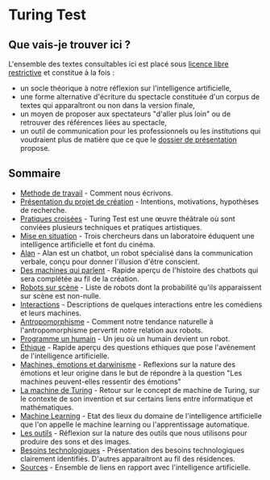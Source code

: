 Turing Test
===========

Que vais-je trouver ici ?
-------------------------

L'ensemble des textes consultables ici est placé sous [licence libre restrictive](https://creativecommons.org/licenses/by-nc-sa/4.0/) et constitue à la fois :
-  un socle théorique à notre réflexion sur l'intelligence artificielle, 
-  une forme alternative d'écriture du spectacle constituée d'un corpus de textes qui apparaîtront ou non dans la version finale,
-  un moyen de proposer aux spectateurs "d'aller plus loin" ou de retrouver des références liées au spectacle,
-  un outil de communication pour les professionnels ou les institutions qui voudraient plus de matière que ce que le [dossier de présentation](http://cienokill.fr/wp-content/uploads/2017/11/TURING-TEST.pdf) propose.

Sommaire
--------
-  [Methode de travail](methode-de-travail.md) - Comment nous écrivons.
-  [Présentation du projet de création](presentation-du-projet-de-creation.md) - Intentions, motivations, hypothèses de recherche.
-  [Pratiques croisées](pratiques-croisees.md) - Turing Test est une œuvre théâtrale où sont conviées plusieurs techniques et pratiques artistiques.
-  [Mise en situation](mise-en-situation.md) - Trois chercheurs dans un laboratoire éduquent une intelligence artificielle et font du cinéma.
-  [Alan](alan.md) - Alan est un chatbot, un robot spécialisé dans la communication verbale, conçu pour donner l'illusion d'être conscient.
-  [Des machines qui parlent](des-machines-qui-parlent.md) - Rapide aperçu de l'histoire des chatbots qui sera complétée au fil de la création.
-  [Robots sur scène](robots-sur-scene.md) - Liste de robots dont la probabilité qu'ils apparaissent sur scène est non-nulle.
-  [Interactions](interactions.md) - Descriptions de quelques interactions entre les comédiens et leurs machines.
-  [Antropomorphisme](antropomorphisme.md) - Comment notre tendance naturelle à l'antropomorphisme pervertit notre relation aux robots.
-  [Programme un humain](programme-un-humain.md) - Un jeu où un humain devient un robot.
-  [Éthique](ethique.md) - Rapide aperçu des questions ethiques que pose l'avénement de l'intelligence artificielle.
-  [Machines, émotions et darwinisme](machines-emotions-et-darwinisme.md) - Reflexions sur la nature des émotions et leur origine dans le but de répondre à la question "Les machines peuvent-elles ressentir des émotions"
-  [La machine de Turing](la-machine-de-turing.md) - Retour sur le concept de machine de Turing, sur le contexte de son invention et sur certains liens entre informatique et mathématiques.
-  [Machine Learning](machine-learning.md) - Etat des lieux du domaine de l'intelligence artificielle que l'on appelle le machine learning ou l'apprentissage automatique.
-  [Les outils](les-outils.md) - Réflexion sur la nature des outils que nous utilisons pour produire des sons et des images.
-  [Besoins technologiques](besoins-technologiques.md) - Présentation des besoins technologiques clairement identifiés. D'autres apparaitront au fil des résidences.
-  [Sources](sources.md) - Ensemble de liens en rapport avec l'intelligence artificielle.
